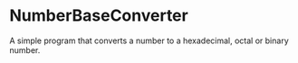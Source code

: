 # NumberBaseConverter
A simple program that converts a number to a hexadecimal, octal or binary number.
